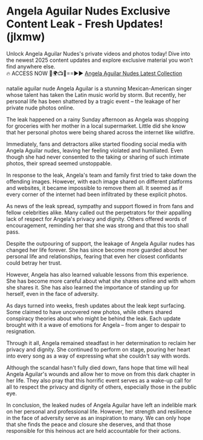# Angela Aguilar Nudes Exclusive Content Leak - Fresh Updates! (jlxmw)

Unlock Angela Aguilar Nudes's private videos and photos today! Dive into the newest 2025 content updates and explore exclusive material you won’t find anywhere else.
<br>
🔥 ACCESS NOW 🔴🌍📺📱==►► <a href="https://tinyurl.com/4n4u5rde" rel="nofollow">Angela Aguilar Nudes Latest Collection</a>
<br><br>
natalie aguilar nude
 Angela Aguilar is a stunning Mexican-American singer whose talent has taken the Latin music world by storm. But recently, her personal life has been shattered by a tragic event – the leakage of her private nude photos online.

The leak happened on a rainy Sunday afternoon as Angela was shopping for groceries with her mother in a local supermarket. Little did she know that her personal photos were being shared across the internet like wildfire.

Immediately, fans and detractors alike started flooding social media with Angela Aguilar nudes, leaving her feeling violated and humiliated. Even though she had never consented to the taking or sharing of such intimate photos, their spread seemed unstoppable.

In response to the leak, Angela's team and family first tried to take down the offending images. However, with each image shared on different platforms and websites, it became impossible to remove them all. It seemed as if every corner of the internet had been infiltrated by these explicit photos.

As news of the leak spread, sympathy and support flowed in from fans and fellow celebrities alike. Many called out the perpetrators for their appalling lack of respect for Angela's privacy and dignity. Others offered words of encouragement, reminding her that she was strong and that this too shall pass.

Despite the outpouring of support, the leakage of Angela Aguilar nudes has changed her life forever. She has since become more guarded about her personal life and relationships, fearing that even her closest confidants could betray her trust.

However, Angela has also learned valuable lessons from this experience. She has become more careful about what she shares online and with whom she shares it. She has also learned the importance of standing up for herself, even in the face of adversity.

As days turned into weeks, fresh updates about the leak kept surfacing. Some claimed to have uncovered new photos, while others shared conspiracy theories about who might be behind the leak. Each update brought with it a wave of emotions for Angela – from anger to despair to resignation.

Through it all, Angela remained steadfast in her determination to reclaim her privacy and dignity. She continued to perform on stage, pouring her heart into every song as a way of expressing what she couldn't say with words.

Although the scandal hasn't fully died down, fans hope that time will heal Angela Aguilar's wounds and allow her to move on from this dark chapter in her life. They also pray that this horrific event serves as a wake-up call for all to respect the privacy and dignity of others, especially those in the public eye.

In conclusion, the leaked nudes of Angela Aguilar have left an indelible mark on her personal and professional life. However, her strength and resilience in the face of adversity serve as an inspiration to many. We can only hope that she finds the peace and closure she deserves, and that those responsible for this heinous act are held accountable for their actions.
